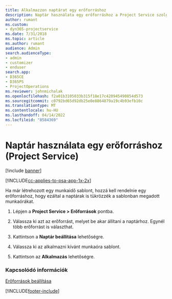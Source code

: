 ```yaml
---
title: Alkalmazzon naptárat egy erőforráshoz
description: Naptár használata egy erőforráshoz a Project Service szolgáltatásban
author: rumant
ms.custom:
- dyn365-projectservice
ms.date: 7/31/2018
ms.topic: article
ms.author: rumant
audience: Admin
search.audienceType:
- admin
- customizer
- enduser
search.app:
- D365CE
- D365PS
- ProjectOperations
ms.reviewer: johnmichalak
ms.openlocfilehash: f2a01b3105033b315f18e17c420945490854d573
ms.sourcegitcommit: c0792bd65d92db25e0e8864879a19c4b93efb10c
ms.translationtype: MT
ms.contentlocale: hu-HU
ms.lasthandoff: 04/14/2022
ms.locfileid: "8584369"
---
```

# <a name="apply-a-calendar-to-a-resource-project-service"></a>Naptár használata egy erőforráshoz (Project Service)

[!include [banner](../includes/psa-now-project-operations.md)]

[!INCLUDE[cc-applies-to-psa-app-1x-2x](../includes/cc-applies-to-psa-app-1x-2x.md)]

Ha már létrehozott egy munkaidő sablont, hozzá kell rendelnie egy erőforráshoz, hogy ezáltal a naptárak is tükrözzék a sablonban megadott munkaórákat.  
  
1.  Lépjen a **Project Service > Erőforrások** pontba.  
  
2.  Válassza ki azt az erőforrást, melyet be akar állítani a naptárhoz. Egynél több erőforrást is választhat.  
  
3.  Kattintson a **Naptár beállítása** lehetőségre.  
  
4.  Válassza ki az alkalmazni kívánt munkaóra sablont.  
  
5.  Kattintson az **Alkalmazás** lehetőségre.  
  
### <a name="see-also"></a>Kapcsolódó információk  
 [Erőforrások beállítása](../psa/set-up-resources.md)


[!INCLUDE[footer-include](../includes/footer-banner.md)]
